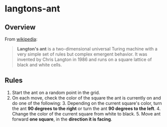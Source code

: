 # langtons-ant

## Overview
From [wikipedia](https://en.wikipedia.org/wiki/Langton%27s_ant):
> **Langton's ant** is a two-dimensional universal Turing machine with a very simple set of rules but complex emergent behavior. It was invented by Chris Langton in 1986 and runs on a square lattice of black and white cells.

## Rules
1. Start the ant on a random point in the grid.
2. On each move, check the color of the square the ant is currently on and do one of the following:
    3. Depending on the current square's color, turn the ant **90 degrees to the right** or turn the ant **90 degrees to the left**.
    4. Change the color of the current square from white to black.
    5. Move ant forward **one square**, in the **direction it is facing**.
